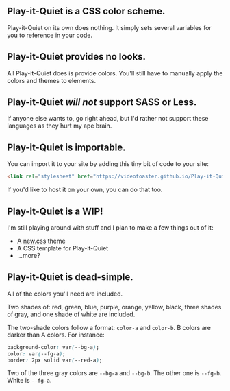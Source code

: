 ## Play-it-Quiet is a CSS color scheme.
Play-it-Quiet on its own does nothing. It simply sets several variables for you to reference in your code.

## Play-it-Quiet provides no looks.
All Play-it-Quiet does is provide colors. You'll still have to manually apply the colors and themes to elements.

## Play-it-Quiet *will not* support SASS or Less.
If anyone else wants to, go right ahead, but I'd rather not support these languages as they hurt my ape brain.

## Play-it-Quiet is importable.
You can import it to your site by adding this tiny bit of code to your site:
```html
<link rel="stylesheet" href="https://videotoaster.github.io/Play-it-Quiet/piq.css" />
```
If you'd like to host it on your own, you can do that too.

## Play-it-Quiet is a WIP!
I'm still playing around with stuff and I plan to make a few things out of it:

* A [new.css](https://newcss.net) theme
* A CSS template for Play-it-Quiet
* ...more?

## Play-it-Quiet is dead-simple.
All of the colors you'll need are included.

Two shades of: red, green, blue, purple, orange, yellow, black, three shades of gray, and one shade of white are included.

The two-shade colors follow a format: `color-a` and `color-b`. B colors are darker than A colors. For instance:
```css
background-color: var(--bg-a);
color: var(--fg-a);
border: 2px solid var(--red-a);
```
Two of the three gray colors are `--bg-a` and `--bg-b`. The other one is `--fg-b`. White is `--fg-a`.
